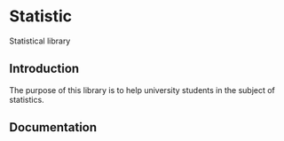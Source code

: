 # Statistic
Statistical library

<h2>Introduction</h2>
The purpose of this library is to help university students in the subject of statistics.


<h2>Documentation</h2>
